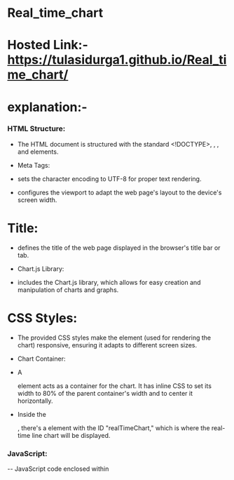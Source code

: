 # Real_time_chart
# Hosted Link:-https://tulasidurga1.github.io/Real_time_chart/
# explanation:-
### HTML Structure:

- The HTML document is structured with the standard <!DOCTYPE>, <html>, <head>, and <body> elements.
- Meta Tags:

- <meta charset="UTF-8"> sets the character encoding to UTF-8 for proper text rendering.
- <meta name="viewport" content="width=device-width, initial-scale=1.0"> configures the viewport to adapt the web page's layout to the device's screen width.
# Title:

- <title>Real-Time Chart</title> defines the title of the web page displayed in the browser's title bar or tab.
- Chart.js Library:

- <script src="https://cdn.jsdelivr.net/npm/chart.js"></script> includes the Chart.js library, which allows for easy creation and manipulation of charts and graphs.
# CSS Styles:

- The provided CSS styles make the <canvas> element (used for rendering the chart) responsive, ensuring it adapts to different screen sizes.
- Chart Container:

- A <div> element acts as a container for the chart. It has inline CSS to set its width to 80% of the parent container's width and to center it horizontally.
- Inside the <div>, there's a <canvas> element with the ID "realTimeChart," which is where the real-time line chart will be displayed.
### JavaScript:

-- JavaScript code enclosed within <script> tags is responsible for configuring and updating the real-time chart.
- Canvas Rendering Context (ctx):

- The script initializes a variable ctx by getting the 2D rendering context of the <canvas> element with the ID "realTimeChart." This context is necessary for drawing the chart.
### Chart Initialization:

- A chart variable is declared to store the Chart.js chart object.
- The initial data and configuration for the chart are defined. The chart starts with empty data and specific chart configuration options.
- Chart Update Function (addData):

- A JavaScript function named addData is defined. This function generates random data points and adds them to the chart's data.
- Interval for Data Updates:

- The setInterval function is used to call the addData function at regular intervals (every 1 second in this case). This interval triggers the addition of new data points to the chart, creating a real-time effect.
- In summary, this code creates a web page with a responsive real-time line chart using the Chart.js library. The chart is initialized with initial data, and then, at regular intervals, new data points are added to simulate real-time data updates, providing a dynamic visualization of data over time. The use of JavaScript and the Chart.js library simplifies the process of creating and updating the chart.
